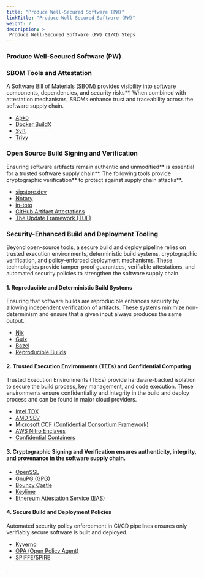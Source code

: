 ```yaml
---
title: "Produce Well-Secured Software (PW)"
linkTitle: "Produce Well-Secured Software (PW)"
weight: 7
description: >
 Produce Well-Secured Software (PW) CI/CD Steps
---
```


### Produce Well-Secured Software (PW)

### SBOM Tools and Attestation
A Software Bill of Materials (SBOM) provides visibility into software components, dependencies, and security risks**. When combined with attestation mechanisms, SBOMs enhance trust and traceability across the software supply chain.

- [Apko](https://github.com/chainguard-dev/apko)
- [Docker BuildX](https://docs.docker.com/reference/cli/docker/buildx/build/#attest)
- [Syft](https://github.com/anchore/syft)
- [Trivy](https://github.com/aquasecurity/trivy)

### Open Source Build Signing and Verification
Ensuring software artifacts remain authentic and unmodified** is essential for a trusted software supply chain**. The following tools provide cryptographic verification** to protect against supply chain attacks**.

- [sigstore.dev](https://www.sigstore.dev/)
- [Notary](https://notaryproject.dev/)
- [in-toto](https://in-toto.io/)
- [GitHub Artifact Attestations](https://github.blog/changelog/2024-06-25-artifact-attestations-is-generally-available/)
- [The Update Framework (TUF)](https://theupdateframework.io/)

### Security-Enhanced Build and Deployment Tooling

Beyond open-source tools, a secure build and deploy pipeline relies on trusted execution environments, deterministic build systems, cryptographic verification, and policy-enforced deployment mechanisms. These technologies provide tamper-proof guarantees, verifiable attestations, and automated security policies to strengthen the software supply chain.

#### 1. Reproducible and Deterministic Build Systems  
Ensuring that software builds are reproducible enhances security by allowing independent verification of artifacts. These systems minimize non-determinism and ensure that a given input always produces the same output.

- [Nix](https://nixos.org/)
- [Guix](https://guix.gnu.org/)
- [Bazel](https://bazel.build/)
- [Reproducible Builds](https://reproducible-builds.org/)

#### 2. Trusted Execution Environments (TEEs) and Confidential Computing 
Trusted Execution Environments (TEEs) provide hardware-backed isolation to secure the build process, key management, and code execution. These environments ensure confidentiality and integrity in the build and deploy process and can be found in major cloud providers.

- [Intel TDX](https://www.intel.com/content/www/us/en/developer/tools/trust-domain-extensions/overview.html)
- [AMD SEV](https://www.amd.com/en/developer/sev.html)
- [Microsoft CCF (Confidential Consortium Framework)](https://github.com/microsoft/CCF)
- [AWS Nitro Enclaves](https://aws.amazon.com/ec2/nitro/nitro-enclaves/)
- [Confidential Containers](https://github.com/confidential-containers/confidential-containers/)

#### 3. Cryptographic Signing and Verification  ensures authenticity, integrity, and provenance in the software supply chain.

- [OpenSSL](https://www.openssl.org/)
- [GnuPG (GPG)](https://gnupg.org/)
- [Bouncy Castle](https://www.bouncycastle.org/)
- [Keylime](https://keylime.dev/)
- [Ethereum Attestation Service (EAS)](https://attest.org/)

#### 4. Secure Build and Deployment Policies
Automated security policy enforcement in CI/CD pipelines ensures only verifiably secure software is built and deployed.

- [Kyverno](https://kyverno.io/)
- [OPA (Open Policy Agent)](https://www.openpolicyagent.org/)
- [SPIFFE/SPIRE](https://spiffe.io/)

.

